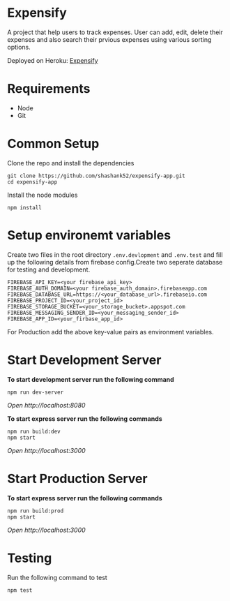 # Expensify

A project that help users to track expenses. User can add, edit, delete their expenses and also search their prvious expenses using various sorting options.

Deployed on Heroku: [Expensify](https://react-expensify-shaks.herokuapp.com/)

# Requirements

- Node
- Git

# Common Setup

Clone the repo and install the dependencies
```
git clone https://github.com/shashank52/expensify-app.git
cd expensify-app
```
Install the node modules
```
npm install
```
# Setup environemt variables

Create two files in the root directory `.env.devlopment` and `.env.test` and fill up the following details from firebase config.Create two seperate database for testing and development.

```
FIREBASE_API_KEY=<your firebase_api_key>
FIREBASE_AUTH_DOMAIN=<your firebase_auth_domain>.firebaseapp.com
FIREBASE_DATABASE_URL=https://<your_database_url>.firebaseio.com
FIREBASE_PROJECT_ID=<your_project_id>
FIREBASE_STORAGE_BUCKET=<your_storage_bucket>.appspot.com
FIREBASE_MESSAGING_SENDER_ID=<your_messaging_sender_id>
FIREBASE_APP_ID=<your_firbase_app_id>

```
For Production add the above key-value pairs as environment variables.

# Start Development Server
**To start development server run the following command**
```
npm run dev-server
```
*Open http://localhost:8080*

**To start express server run the following commands**
```
npm run build:dev
npm start
```
*Open http://localhost:3000*

# Start Production Server
**To start express server run the following commands**
```
npm run build:prod
npm start
```
*Open http://localhost:3000*

# Testing
Run the following command to test
```
npm test
```



